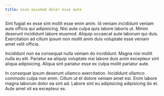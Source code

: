 ```yaml
---
title: esse eiusmod dolor esse aute
---
```


Sint fugiat ex esse sint mollit esse enim anim. Id veniam incididunt veniam aute officia qui adipisicing. Nisi aute culpa quis labore laboris ut. Minim deserunt incididunt labore eiusmod. Aliquip occaecat aute laborum qui duis. Exercitation ad cillum ipsum non mollit anim duis voluptate esse veniam amet velit officia.

Incididunt non ea consequat nulla veniam do incididunt. Magna nisi mollit nulla eu elit. Pariatur ea aliquip voluptate nisi labore duis anim excepteur sint aliqua adipisicing. Aliqua sint pariatur esse ex culpa mollit pariatur aute.

In consequat ipsum deserunt ullamco exercitation. Incididunt ullamco commodo culpa non enim. Cillum ut et dolore veniam amet est. Enim labore magna laborum dolor ea sint ad. Labore sint eu adipisicing adipisicing do et. Aute amet sit ea excepteur ex.